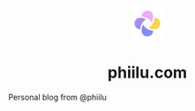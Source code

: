 <p align="center">
  <a href="https://phiilu.com">
    <img alt="Phiilu" src="./src/assets/images/logo.svg" width="60" />
  </a>
</p>
<h1 align="center">
  phiilu.com
</h1>

Personal blog from @phiilu
